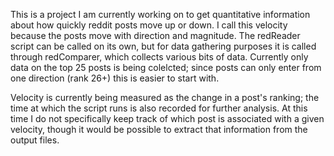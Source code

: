 This is a project I am currently working on to get quantitative information about
how quickly reddit posts move up or down.  I call this velocity because the posts 
move with direction and magnitude.  The redReader script can be called on its own, 
but for data gathering purposes it is called through redComparer, which collects
various bits of data.  Currently only data on the top 25 posts is being colelcted;
since posts can only enter from one direction (rank 26+) this is easier to start with.

Velocity is currently being measured as the change in a post's ranking; the time at
which the script runs is also recorded for further analysis.  At this time I 
do not specifically keep track of which post is associated with a given velocity, though
it would be possible to extract that information from the output files.